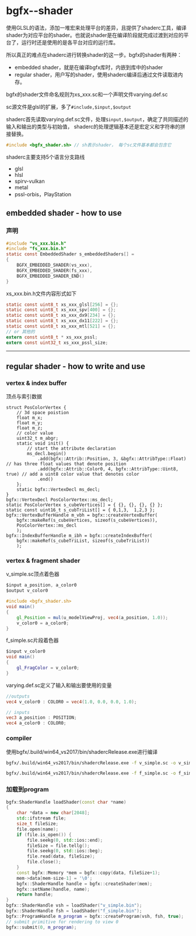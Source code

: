 # bgfx--shader

使用GLSL的语法，添加一堆宏来处理平台的差异，且提供了shaderc工具，编译shader为对应平台的shader。也就说shader是在编译阶段就完成过渡到对应的平台了，运行时还是使用的是各平台对应的运行库。

所以真正的难点在shaderc进行转换shader的这一步。bgfx的shader有两种：

- embedded shader，就是在编译bgfx库时，内嵌到库中的shader
- regular shader，用户写的shader，使用shaderc编译后通过文件读取进内存。

bgfx的shader文件命名规则为xs_xxx.sc和一个声明文件varying.def.sc

sc源文件是glsl的扩展，多了`#include,$input,$output`

shaderc首先读取varying.def.sc文件，处理`$input,$output`，确定了共同描述的输入和输出的类型与初始值， shaderc的处理逻辑基本还是宏定义和字符串的拼接替换。

```c
#include <bgfx_shader.sh> // sh表示shader， 每个sc文件基本都会包含它
```

shaderc主要支持5个语言分支路线

- glsl
- hlsl
- spirv-vulkan
- metal
- pssl-orbis，PlayStation



## embedded shader - how to use 

### 声明
```c
#include "vs_xxx.bin.h"
#include "fs_xxx.bin.h"
static const EmbeddedShader s_embeddedShaders[] = 
{
    BGFX_EMBEDDED_SHADER(vs_xxx),
    BGFX_EMBEDDED_SHADER(fs_xxx),
    BGFX_EMBEDDED_SHADER_END()
}
```
xs_xxx.bin.h文件内容形式如下
```c
static const uint8_t xs_xxx_glsl[256] = {};
static const uint8_t xs_xxx_spv[400] = {};
static const uint8_t xs_xxx_dx9[234] = {};
static const uint8_t xs_xxx_dx11[222] = {};
static const uint8_t xs_xxx_mtl[521] = {};
// or 其他的
extern const uint8_t * xs_xxx_pssl;
extern const uint32_t xs_xxx_pssl_size;
```

***

## regular shader - how to write and use 
###  vertex & index buffer
顶点与索引数据

```cplusplus
struct PosColorVertex {
    // 3d space poistion
    float m_x;
    float m_y;
    float m_z;
    // color value
    uint32_t m_abgr;
    static void init() {
        // start the attribute declaration
        ms_decl.begin()
            .add(bgfx::Attrib::Position, 3, &bgfx::AttribType::Float) // has three float values that denote position
            .add(bgfx::Attrib::Color0, 4, bgfx::AttribType::Uint8, true) // add a uint8 color value that denotes color
            .end()
    };
    static bgfx::VertexDecl ms_decl;
}
bgfx::VertexDecl PosColorVertex::ms_decl;
static PosColorVertex s_cubeVertices[] = { {}, {}, {}, {} };
static const uint16_t s_cubTriList[] = { 0,1,3,  1,2,3 };
bgfx::VertexBufferHandle m_vbh = bgfx::createVertexBuffer(
    bgfx::makeRef(s_cubeVertices, sizeof(s_cubeVertices)),
    PosColorVertex::ms_decl
    );
bgfx::IndexBufferHandle m_ibh = bgfx::createIndexBuffer(
    bgfx::makeRef(s_cubeTriList, sizeof(s_cubeTriList))
	);
```
### vertex & fragment shader
v_simple.sc顶点着色器 
```glsl
$input a_position, a_color0
$output v_color0

#include <bgfx_shader.sh>
void main()
{
    gl_Position = mul(u_modelViewProj, vec4(a_position, 1.0));
    v_color0 = a_color0;
}
```
f_simple.sc片段着色器
```glsl
$input v_color0
void main()
{
    gl_FragColor = v_color0;
}
```
varying.def.sc定义了输入和输出要使用的变量
```glsl
//outputs 
vec4 v_color0 : COLOR0 = vec4(1.0, 0.0, 0.0, 1.0);

// inputs
vec3 a_position : POSITION;
vec4 a_color0 : COLOR0;
```
### compiler
使用bgfx/.build/win64_vs2017/bin/shadercRelease.exe进行编译
```bat
bgfx/.build/win64_vs2017/bin/shadercRelease.exe -f v_simple.sc -o v_simple.bin --platform windows --type vertex --verbose -i bgfx/src

bgfx/.build/win64_vs2017/bin/shadercRelease.exe -f f_simple.sc -o f_simple.bin --platform windows --type fragmente --verbose -i bgfx/src
```
### 加载到program
```c++
bgfx:ShaderHandle loadShader(const char *name) 
{
	char *data = new char[2048];
    std::ifstream file;
    size_t fileSize;
    file.open(name);
    if (file.is_open()) {
        file.seekg(0, std::ios::end);
        fileSize = file.tellg();
        file.seekg(0, std::ios::beg);
        file.read(data, fileSize);
        file.close();
    }
    const bgfx::Memory *mem = bgfx::copy(data, fileSize+1);
    mem->data[mem-size-1] = '\0';
    bgfx::ShaderHandle handle = bgfx::createShader(mem);
    bgfx::setName(handle, name);
    return handle;
}
bgfx::ShaderHandle vsh = loadShader("v_simple.bin");
bgfx::ShaderHandle fsh = loadShader("f_simple.bin");
bgfx::ProgramHandle m_program = bgfx::createProgram(vsh, fsh, true);
// submit primitive for rendering to view 0
bgfx::submit(0, m_program);
```

